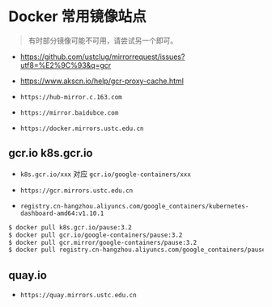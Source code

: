 # Docker 常用镜像站点

> 有时部分镜像可能不可用，请尝试另一个即可。

* https://github.com/ustclug/mirrorrequest/issues?utf8=%E2%9C%93&q=gcr
* https://www.akscn.io/help/gcr-proxy-cache.html

* `https://hub-mirror.c.163.com`
* `https://mirror.baidubce.com`
* `https://docker.mirrors.ustc.edu.cn`

## gcr.io k8s.gcr.io

* `k8s.gcr.io/xxx` 对应 `gcr.io/google-containers/xxx`

* `https://gcr.mirrors.ustc.edu.cn`
* `registry.cn-hangzhou.aliyuncs.com/google_containers/kubernetes-dashboard-amd64:v1.10.1`

```bash
$ docker pull k8s.gcr.io/pause:3.2
$ docker pull gcr.io/google-containers/pause:3.2
$ docker pull gcr.mirror/google-containers/pause:3.2
$ docker pull registry.cn-hangzhou.aliyuncs.com/google_containers/pause:3.2
```

## quay.io

* `https://quay.mirrors.ustc.edu.cn`
